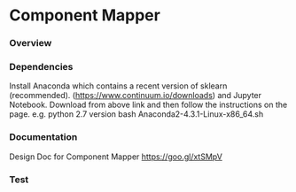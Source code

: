 Component Mapper
===========

### Overview


### Dependencies

Install Anaconda which contains a recent version of sklearn (recommended).
(https://www.continuum.io/downloads) and Jupyter Notebook.
Download from above link and then follow the instructions on the page. 
e.g. python 2.7 version
bash Anaconda2-4.3.1-Linux-x86_64.sh 

### Documentation

Design Doc for Component Mapper
https://goo.gl/xtSMpV

### Test






